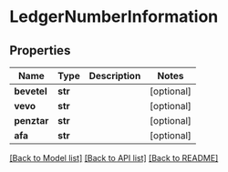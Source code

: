 # LedgerNumberInformation

## Properties
Name | Type | Description | Notes
------------ | ------------- | ------------- | -------------
**bevetel** | **str** |  | [optional] 
**vevo** | **str** |  | [optional] 
**penztar** | **str** |  | [optional] 
**afa** | **str** |  | [optional] 

[[Back to Model list]](../README.md#documentation-for-models) [[Back to API list]](../README.md#documentation-for-api-endpoints) [[Back to README]](../README.md)

